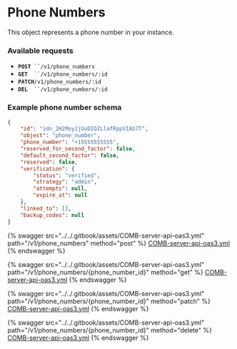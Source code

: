 # Phone Numbers

This object represents a phone number in your instance.

### Available requests

* **`POST`**` ``/v1/phone_numbers`
* **`GET`**`  ``/v1/phone_numbers/:id`
* **`PATCH`**`/v1/phone_numbers/:id`
* **`DEL`**`  ``/v1/phone_numbers/:id`

### Example phone number schema

```json
{
    "id": "idn_2H2MoyJjUuDIQZLlafRppVIAG7T",
    "object": "phone_number",
    "phone_number": "+15555555555",
    "reserved_for_second_factor": false,
    "default_second_factor": false,
    "reserved": false,
    "verification": {
        "status": "verified",
        "strategy": "admin",
        "attempts": null,
        "expire_at": null
    },
    "linked_to": [],
    "backup_codes": null
}
```



{% swagger src="../../.gitbook/assets/COMB-server-api-oas3.yml" path="/v1/phone_numbers" method="post" %}
[COMB-server-api-oas3.yml](../../.gitbook/assets/COMB-server-api-oas3.yml)
{% endswagger %}

{% swagger src="../../.gitbook/assets/COMB-server-api-oas3.yml" path="/v1/phone_numbers/{phone_number_id}" method="get" %}
[COMB-server-api-oas3.yml](../../.gitbook/assets/COMB-server-api-oas3.yml)
{% endswagger %}

{% swagger src="../../.gitbook/assets/COMB-server-api-oas3.yml" path="/v1/phone_numbers/{phone_number_id}" method="patch" %}
[COMB-server-api-oas3.yml](../../.gitbook/assets/COMB-server-api-oas3.yml)
{% endswagger %}

{% swagger src="../../.gitbook/assets/COMB-server-api-oas3.yml" path="/v1/phone_numbers/{phone_number_id}" method="delete" %}
[COMB-server-api-oas3.yml](../../.gitbook/assets/COMB-server-api-oas3.yml)
{% endswagger %}
